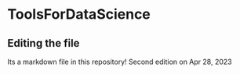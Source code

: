# ToolsForDataScience
## Editing the file
Its a markdown file in this repository!
Second edition on Apr 28, 2023
